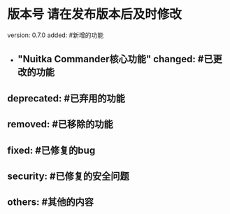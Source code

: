 # 版本号 请在发布版本后及时修改

version: 0.7.0
added: #新增的功能

- "Nuitka Commander核心功能"
changed: #已更改的功能
  -
deprecated: #已弃用的功能
  -
removed: #已移除的功能
  -
fixed: #已修复的bug
  -
security: #已修复的安全问题
  -
others: #其他的内容
  -